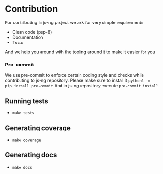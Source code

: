 
# Contribution

For contributing in js-ng project we ask for very simple requirements

- Clean code (pep-8)
- Documentation
- Tests

And we help you around with the tooling around it to make it easier for you


### Pre-commit
We use pre-commit to enforce certain coding style and checks while contributing to js-ng repository. Please make sure to install it `python3 -m pip install pre-commit`
And in js-ng repository execute `pre-commit install`

## Running tests
- `make tests`

## Generating coverage
- `make coverage`

## Generating docs
- `make docs`

